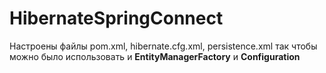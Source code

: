 # HibernateSpringConnect
Настроены файлы pom.xml, hibernate.cfg.xml, persistence.xml так чтобы можно было использовать и  **EntityManagerFactory** и **Configuration**
